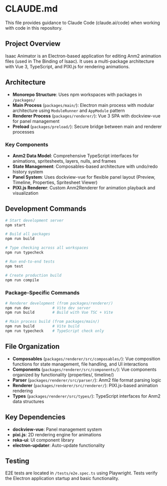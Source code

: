 # CLAUDE.md

This file provides guidance to Claude Code (claude.ai/code) when working with code in this repository.

## Project Overview

Isaac Animator is an Electron-based application for editing Anm2 animation files (used in The Binding of Isaac). It uses a multi-package architecture with Vue 3, TypeScript, and PIXI.js for rendering animations.

## Architecture

- **Monorepo Structure**: Uses npm workspaces with packages in `/packages/`
- **Main Process** (`packages/main/`): Electron main process with modular architecture using `ModuleRunner` and `AppModule` pattern
- **Renderer Process** (`packages/renderer/`): Vue 3 SPA with dockview-vue for panel management
- **Preload** (`packages/preload/`): Secure bridge between main and renderer processes

### Key Components

- **Anm2 Data Model**: Comprehensive TypeScript interfaces for animations, spritesheets, layers, nulls, and frames
- **State Management**: Composables-based architecture with undo/redo history system
- **Panel System**: Uses dockview-vue for flexible panel layout (Preview, Timeline, Properties, Spritesheet Viewer)
- **PIXI.js Renderer**: Custom Anm2Renderer for animation playback and visualization

## Development Commands

```bash
# Start development server
npm start

# Build all packages
npm run build

# Type checking across all workspaces
npm run typecheck

# Run end-to-end tests
npm test

# Create production build
npm run compile
```

### Package-Specific Commands

```bash
# Renderer development (from packages/renderer/)
npm run dev          # Vite dev server
npm run build        # Build with Vue TSC + Vite

# Main process build (from packages/main/)
npm run build        # Vite build
npm run typecheck    # TypeScript check only
```

## File Organization

- **Composables** (`packages/renderer/src/composables/`): Vue composition functions for state management, file handling, and UI interactions
- **Components** (`packages/renderer/src/components/`): Vue components organized by functionality (properties/, timeline/)
- **Parser** (`packages/renderer/src/parser/`): Anm2 file format parsing logic
- **Renderer** (`packages/renderer/src/renderer/`): PIXI.js-based animation rendering
- **Types** (`packages/renderer/src/types/`): TypeScript interfaces for Anm2 data structures

## Key Dependencies

- **dockview-vue**: Panel management system
- **pixi.js**: 2D rendering engine for animations
- **reka-ui**: UI component library
- **electron-updater**: Auto-update functionality

## Testing

E2E tests are located in `/tests/e2e.spec.ts` using Playwright. Tests verify the Electron application startup and basic functionality.